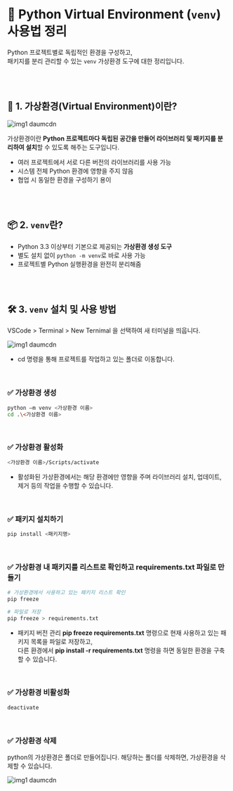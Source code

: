 # 🐍 Python Virtual Environment (`venv`) 사용법 정리
Python 프로젝트별로 독립적인 환경을 구성하고,  
패키지를 분리 관리할 수 있는 `venv` 가상환경 도구에 대한 정리입니다.

<br><br>

## 📌 1. 가상환경(Virtual Environment)이란?

![img1 daumcdn](https://github.com/user-attachments/assets/5c270636-aae0-44b8-b02a-ca913a67150b)


가상환경이란 **Python 프로젝트마다 독립된 공간을 만들어 라이브러리 및 패키지를 분리하여 설치**할 수 있도록 해주는 도구입니다.

- 여러 프로젝트에서 서로 다른 버전의 라이브러리를 사용 가능
- 시스템 전체 Python 환경에 영향을 주지 않음
- 협업 시 동일한 환경을 구성하기 용이

<br><br>

## 📦 2. `venv`란?

- Python 3.3 이상부터 기본으로 제공되는 **가상환경 생성 도구**
- 별도 설치 없이 `python -m venv`로 바로 사용 가능
- 프로젝트별 Python 실행환경을 완전히 분리해줌

<br><br>

## 🛠️ 3. `venv` 설치 및 사용 방법

VSCode > Terminal > New Ternimal 을 선택하여 새 터미널을 띄웁니다.

![img1 daumcdn](https://github.com/user-attachments/assets/adbc007f-4903-45bb-8de9-8cb06ef9a8a9)

* cd 명령을 통해 프로젝트를 작업하고 있는 폴더로 이동합니다.

<br>

### ✅ 가상환경 생성
```bash
python –m venv <가상환경 이름>
cd .\<가상환경 이름>
```

<br>

### ✅ 가상환경 활성화
```bash
<가상환경 이름>/Scripts/activate
```
* 활성화된 가상환경에서는 해당 환경에만 영향을 주며 라이브러리 설치, 업데이트, 제거 등의 작업을 수행할 수 있습니다.

<br>

### ✅ 패키지 설치하기
```bash
pip install <패키지명>
```

<br>

### ✅ 가상환경 내 패키지를 리스트로 확인하고 requirements.txt 파일로 만들기
```bash
# 가상환경에서 사용하고 있는 패키지 리스트 확인
pip freeze

# 파일로 저장
pip freeze > requirements.txt
```

* 패키지 버전 관리
**pip freeze requirements.txt** 명령으로 현재 사용하고 있는 패키지 목록을 파일로 저장하고,  
다른 환경에서 **pip install -r requirements.txt** 명령을 하면 동일한 환경을 구축할 수 있습니다. 

<br>

### ✅ 가상환경 비활성화
```bash
deactivate
```

<br>

### ✅ 가상환경 삭제

python의 가상환경은 폴더로 만들어집니다. 해당하는 폴더를 삭제하면, 가상환경을 삭제할 수 있습니다.

![img1 daumcdn](https://github.com/user-attachments/assets/3c914d3a-c316-4507-9ca5-cbb4f065aec1)


<br><br><br>



